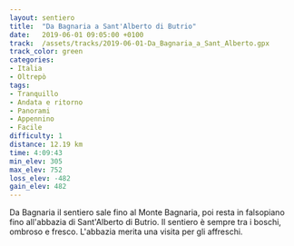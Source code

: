 ```yaml
---
layout: sentiero
title:  "Da Bagnaria a Sant'Alberto di Butrio"
date:   2019-06-01 09:05:00 +0100
track:  /assets/tracks/2019-06-01-Da_Bagnaria_a_Sant_Alberto.gpx
track_color: green
categories:
- Italia
- Oltrepò
tags:
- Tranquillo
- Andata e ritorno
- Panorami
- Appennino
- Facile
difficulty: 1
distance: 12.19 km
time: 4:09:43
min_elev: 305
max_elev: 752
loss_elev: -482
gain_elev: 482
---
```


Da Bagnaria il sentiero sale fino al Monte Bagnaria, poi resta in falsopiano fino all'abbazia di Sant'Alberto di Butrio. Il sentiero è sempre tra i boschi, ombroso e fresco.
L'abbazia merita una visita per gli affreschi.
